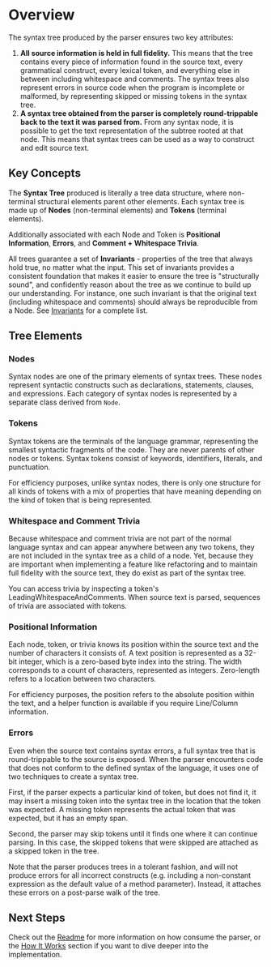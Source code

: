 # Overview

The syntax tree produced by the parser ensures two key attributes:
1. **All source information is held in full fidelity.** This means that the tree contains every piece of 
information found in the source text, every grammatical construct, every lexical token, and everything
else in between including whitespace and comments. The syntax trees also represent errors in source code
when the program is incomplete or malformed, by representing skipped or missing tokens in the syntax tree.
2. **A syntax tree obtained from the parser is completely round-trippable back to the text it was parsed from.**
From any syntax node, it is possible to get the text representation of the subtree rooted at that node.
This means that syntax trees can be used as a way to construct and edit source text.

## Key Concepts
The **Syntax Tree** produced is literally a tree data structure, where non-terminal structural elements parent other
elements. Each syntax tree is made up of **Nodes** (non-terminal elements) and
 **Tokens** (terminal elements).

Additionally associated with each Node and Token is **Positional Information**, **Errors**, and **Comment + Whitespace Trivia**.

All trees guarantee a set of **Invariants** - properties of the tree that always hold true, no matter what the
input. This set of invariants provides a consistent foundation 
that makes it easier to ensure the tree is "structurally sound", and confidently reason about the tree 
as we continue to build up our understanding. For instance, one such invariant is that the original text 
(including whitespace and comments) should always be reproducible from a Node. See [Invariants](Invariants.md)
for a complete list. 

## Tree Elements
### Nodes
Syntax nodes are one of the primary elements of syntax trees. These nodes represent 
syntactic constructs such as declarations, statements, clauses, and expressions. 
Each category of syntax nodes is represented by a separate class derived from `Node`.

### Tokens
Syntax tokens are the terminals of the language grammar, representing the smallest syntactic 
fragments of the code. They are never parents of other nodes or tokens. Syntax tokens 
consist of keywords, identifiers, literals, and punctuation.

For efficiency purposes, unlike syntax nodes, there is only one structure for all 
kinds of tokens with a mix of properties that have meaning depending on the kind 
of token that is being represented.

### Whitespace and Comment Trivia
Because whitespace and comment trivia are not part of the normal language syntax and can appear anywhere between 
any two tokens, they are not included in the syntax tree as a child of a node. Yet, because 
they are important when implementing a feature like refactoring and to maintain full 
fidelity with the source text, they do exist as part of the syntax tree.

You can access trivia by inspecting a token's LeadingWhitespaceAndComments. When source text is parsed,
sequences of trivia are associated with tokens. 

### Positional Information
Each node, token, or trivia knows its position within the source text and the number of 
characters it consists of. A text position is represented as a 32-bit integer, which is 
a zero-based byte index into the string. The width corresponds to a count of characters,
represented as integers. Zero-length refers to a location between two characters.

For efficiency purposes, the position refers to the absolute position within the text, 
and a helper function is available if you require Line/Column information.

### Errors
Even when the source text contains syntax errors, a full syntax tree that is round-trippable
to the source is exposed. When the parser encounters code that does not conform to the 
defined syntax of the language, it uses one of two techniques to create a syntax tree.

First, if the parser expects a particular kind of token, but does not find it, it may 
insert a missing token into the syntax tree in the location that the token was expected. 
A missing token represents the actual token that was expected, but it has an empty span.

Second, the parser may skip tokens until it finds one where it can continue parsing. 
In this case, the skipped tokens that were skipped are attached as a skipped token in the tree.

Note that the parser produces trees in a tolerant fashion, and will not produce errors for
all incorrect constructs (e.g. including a non-constant expression as the default value of
a method parameter). Instead, it attaches these errors on a post-parse walk of the tree.

## Next Steps
Check out the [Readme](Readme.md) for more information on how consume
the parser, or the [How It Works](HowItWorks.md) section if you want to dive deeper into the implementation.
